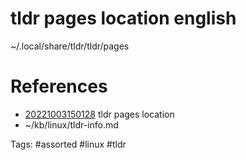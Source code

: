 # tldr pages location english
~/.local/share/tldr/tldr/pages

# References
- [20221003150128](/zet/20221003150128/README.md) tldr pages location
- ~/kb/linux/tldr-info.md

Tags:
    #assorted #linux #tldr
